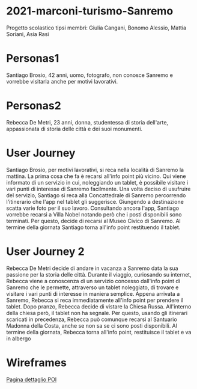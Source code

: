 # 2021-marconi-turismo-Sanremo
Progetto scolastico tipsi membri: Giulia Cangani, Bonomo Alessio, Mattia Soriani, Asia Rasi
# Personas1
Santiago Brosio, 42 anni, uomo, fotografo, non conosce Sanremo e vorrebbe visitarla anche per motivi lavorativi.
# Personas2
Rebecca De Metri, 23 anni, donna, studentessa di storia dell'arte, appassionata di storia delle città e dei suoi monumenti.
# User Journey 
Santiago Brosio, per motivi lavorativi,  si reca nella località di Sanremo la mattina. La prima cosa che fa è recarsi all'info point più vicino. Qui viene informato di un servizio in cui, noleggiando un tablet, è possibile visitare i vari punti di interesse di Sanremo facilmente. Una volta deciso di usufruire del servizio, Santiago si reca alla Concattedrale di Sanremo percorrendo l'itinerario che l'app nel tablet gli suggerisce. Giungendo a destinazione scatta varie foto per il suo lavoro. Consultando ancora l'app, Santiago vorrebbe recarsi a Villa Nobel notando però che i posti disponibili sono terminati. Per questo, decide di recarsi al Museo Civico di Sanremo. Al termine della giornata Santiago torna all'info point restituendo il tablet. 

# User Journey 2
Rebecca De Metri decide di andare in vacanza a Sanremo data la sua passione per la storia delle città. Durante il viaggio, curiosando su internet, Rebecca viene a conoscenza di un servizio concesso dall'info point di Sanremo che le permette, attraverso un tablet noleggiato, di trovare e visitare i vari punti di interesse in maniera semplice. Appena arrivata a Sanremo, Rebecca si reca immediatamente all'info point per prendere il tablet. Dopo pranzo, Rebecca decide di vistare la Chiesa Russa. All'interno della chiesa però, il tablet non ha segnale. Per questo, usando gli itinerari scaricati in precedenza, Rebecca può comunque recarsi al Santuario Madonna della Costa, anche se non sa se ci sono posti disponibili. Al termine della giornata, Rebecca torna all'info point, restituisce il tablet e va in albergo

# Wireframes
[Pagina dettaglio POI](https://viewer.diagrams.net/?highlight=0000ff&edit=_blank&layers=1&nav=1&title=WireframeSanremo#Uhttps%3A%2F%2Fraw.githubusercontent.com%2Fgiuliacangani02%2F2021-marconi-turismo-Sanremo%2Fmain%2FWireframeSanremo)
